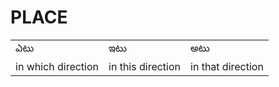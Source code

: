 # PLACE

  

  

|     |     |     |
| --- | --- | --- |
| ఎటు | ఇటు | అటు |
| in which direction | in this direction | in that direction |